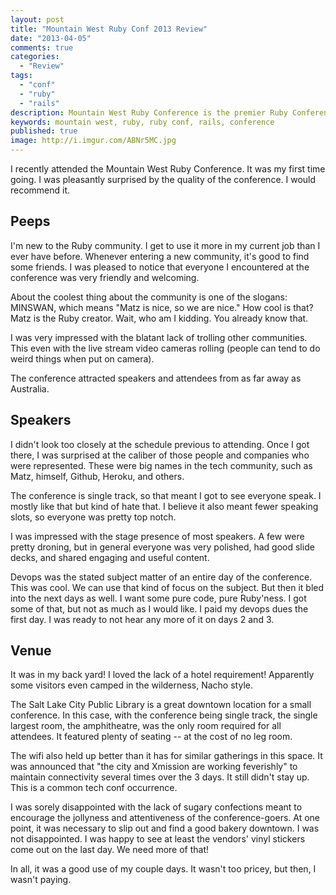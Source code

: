 ```yaml
---
layout: post
title: "Mountain West Ruby Conf 2013 Review"
date: "2013-04-05"
comments: true
categories:
  - "Review"
tags:
  - "conf"
  - "ruby"
  - "rails"
description: Mountain West Ruby Conference is the premier Ruby Conference in the Mountain West.  :)
keywords: mountain west, ruby, ruby conf, rails, conference
published: true
image: http://i.imgur.com/ABNr5MC.jpg
---
```


I recently attended the Mountain West Ruby Conference.  It was my first time going.  I was pleasantly surprised by the quality of the conference.  I would recommend it.

<!--more-->

## Peeps

I'm new to the Ruby community.  I get to use it more in my current job than I ever have before.  Whenever entering a new community, it's good to find some friends.  I was pleased to notice that everyone I encountered at the conference was very friendly and welcoming.

About the coolest thing about the community is one of the slogans: MINSWAN, which means "Matz is nice, so we are nice."  How cool is that?  Matz is the Ruby creator.  Wait, who am I kidding.  You already know that.

I was very impressed with the blatant lack of trolling other communities.  This even with the live stream video cameras rolling (people can tend to do weird things when put on camera).

The conference attracted speakers and attendees from as far away as Australia.

## Speakers

I didn't look too closely at the schedule previous to attending.  Once I got there, I was surprised at the caliber of those people and companies who were represented.  These were big names in the tech community, such as Matz, himself, Github, Heroku, and others.

The conference is single track, so that meant I got to see everyone speak.  I mostly like that but kind of hate that.  I believe it also meant fewer speaking slots, so everyone was pretty top notch.

I was impressed with the stage presence of most speakers.  A few were pretty droning, but in general everyone was very polished, had good slide decks, and shared engaging and useful content.

Devops was the stated subject matter of an entire day of the conference.  This was cool.  We can use that kind of focus on the subject.  But then it bled into the next days as well.  I want some pure code, pure Ruby'ness.  I got some of that, but not as much as I would like.  I paid my devops dues the first day.  I was ready to not hear any more of it on days 2 and 3.

## Venue

It was in my back yard!  I loved the lack of a hotel requirement!  Apparently some visitors even camped in the wilderness, Nacho style.

The Salt Lake City Public Library is a great downtown location for a small conference.  In this case, with the conference being single track, the single largest room, the amphitheatre, was the only room required for all attendees.  It featured plenty of seating -- at the cost of no leg room.

The wifi also held up better than it has for similar gatherings in this space.  It was announced that "the city and Xmission are working feverishly" to maintain connectivity several times over the 3 days.  It still didn't stay up.  This is a common tech conf occurrence.

I was sorely disappointed with the lack of sugary confections meant to encourage the jollyness and attentiveness of the conference-goers.  At one point, it was necessary to slip out and find a good bakery downtown.  I was not disappointed.  I was happy to see at least the vendors' vinyl stickers come out on the last day.  We need more of that!

In all, it was a good use of my couple days.  It wasn't too pricey, but then, I wasn't paying.
